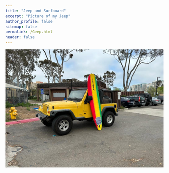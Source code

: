 ```yaml
---
title: "Jeep and Surfboard"
excerpt: "Picture of my Jeep"
author_profile: false
sitemap: false
permalink: /Geep.html
header: false
---
```


![alt text](/assets/images/board.jpg "GCR Jeep")

